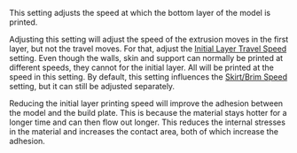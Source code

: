 This setting adjusts the speed at which the bottom layer of the model is printed.

Adjusting this setting will adjust the speed of the extrusion moves in the first layer, but not the travel moves. For that, adjust the [Initial Layer Travel Speed](speed_travel_layer_0.md) setting. Even though the walls, skin and support can normally be printed at different speeds, they cannot for the initial layer. All will be printed at the speed in this setting. By default, this setting influences the [Skirt/Brim Speed](skirt_brim_speed.md) setting, but it can still be adjusted separately.

Reducing the initial layer printing speed will improve the adhesion between the model and the build plate. This is because the material stays hotter for a longer time and can then flow out longer. This reduces the internal stresses in the material and increases the contact area, both of which increase the adhesion.